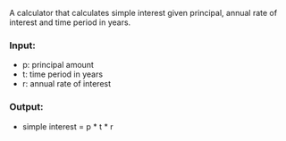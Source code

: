 A calculator that calculates simple interest given principal, annual rate of interest and time period in years.

### Input:
  - p: principal amount
  - t: time period in years
  - r: annual rate of interest

### Output:
  - simple interest = p * t * r
